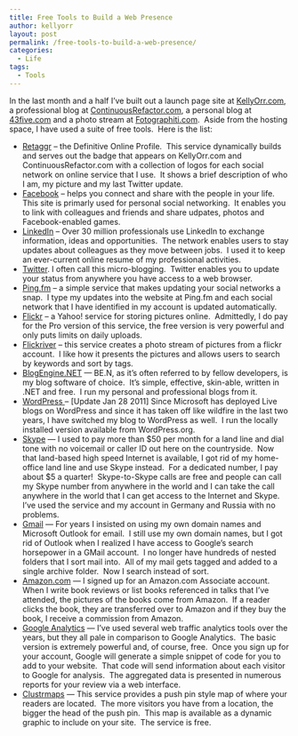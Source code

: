 ```yaml
---
title: Free Tools to Build a Web Presence
author: kellyorr
layout: post
permalink: /free-tools-to-build-a-web-presence/
categories:
  - Life
tags:
  - Tools
---
```

In the last month and a half I&#8217;ve built out a launch page site at [KellyOrr.com][1], a professional blog at [ContinuousRefactor.com][2], a personal blog at [43five.com][3] and a photo stream at [Fotographiti.com][4].  Aside from the hosting space, I have used a suite of free tools.  Here is the list:

  * [Retaggr][5] &#8211; the Definitive Online Profile.  This service dynamically builds and serves out the badge that appears on KellyOrr.com and ContinuousRefactor.com with a collection of logos for each social network on online service that I use.  It shows a brief description of who I am, my picture and my last Twitter update.
  * [Facebook][6] &#8211; helps you connect and share with the people in your life.  This site is primarly used for personal social networking.  It enables you to link with colleagues and friends and share udpates, photos and Facebook-enabled games.
  * [LinkedIn][7] &#8211; Over 30 million professionals use LinkedIn to exchange information, ideas and opportunities.  The network enables users to stay updates about colleagues as they move between jobs.  I used it to keep an ever-current online resume of my professional activities.
  * [Twitter][8]. I often call this micro-blogging.  Twitter enables you to update your status from anywhere you have access to a web browser.
  * [Ping.fm][9] &#8211; a simple service that makes updating your social networks a snap.  I type my updates into the website at Ping.fm and each social network that I have identified in my account is updated automatically.
  * [Flickr][10] &#8211; a Yahoo! service for storing pictures online.  Admittedly, I do pay for the Pro version of this service, the free version is very powerful and only puts limits on daily uploads.
  * [Flickriver][11] &#8211; this service creates a photo stream of pictures from a flickr account.  I like how it presents the pictures and allows users to search by keywords and sort by tags.
  * [BlogEngine.NET][12] &#8212; BE.N, as it&#8217;s often referred to by fellow developers, is my blog software of choice.  It’s simple, effective, skin-able, written in .NET and free.  I run my personal and professional blogs from it.
  * [WordPress ][13]&#8211; [Update Jan 28 2011] Since Microsoft has deployed Live blogs on WordPress and since it has taken off like wildfire in the last two years, I have switched my blog to WordPress as well.  I run the locally installed version available from WordPress.org.
  * [Skype][14] &#8212; I used to pay more than $50 per month for a land line and dial tone with no voicemail or caller ID out here on the countryside.  Now that land-based high speed Internet is available, I got rid of my home-office land line and use Skype instead.  For a dedicated number, I pay about $5 a quarter!  Skype-to-Skype calls are free and people can call my Skype number from anywhere in the world and I can take the call anywhere in the world that I can get access to the Internet and Skype.  I&#8217;ve used the service and my account in Germany and Russia with no problems.
  * [Gmail][15] &#8212; For years I insisted on using my own domain names and Microsoft Outlook for email.  I still use my own domain names, but I got rid of Outlook when I realized I have access to Google’s search horsepower in a GMail account.  I no longer have hundreds of nested folders that I sort mail into.  All of my mail gets tagged and added to a single archive folder.  Now I search instead of sort.
  * [Amazon.com][16] &#8212; I signed up for an Amazon.com Associate account.  When I write book reviews or list books referenced in talks that I&#8217;ve attended, the pictures of the books come from Amazon.  If a reader clicks the book, they are transferred over to Amazon and if they buy the book, I receive a commission from Amazon.
  * [Google Analytics][17] &#8212; I&#8217;ve used several web traffic analytics tools over the years, but they all pale in comparison to Google Analytics.  The basic version is extremely powerful and, of course, free.  Once you sign up for your account, Google will generate a simple snippet of code for you to add to your website.  That code will send information about each visitor to Google for analysis.  The aggregated data is presented in numerous reports for your review via a web interface.
  * [Clustrmaps][18] &#8212; This service provides a push pin style map of where your readers are located.  The more visitors you have from a location, the bigger the head of the push pin.  This map is available as a dynamic graphic to include on your site.  The service is free.

 [1]: http://www.kellyorr.com
 [2]: http://www.continuousrefactor.com
 [3]: http://www.43five.org
 [4]: http://www.fotographiti.com
 [5]: http://www.retaggr.com
 [6]: http://www.facebook.com
 [7]: http://www.linkedin.com
 [8]: http://www.twitter.com
 [9]: http://www.ping.fm
 [10]: http://www.flickr.com
 [11]: http://www.flickriver.com
 [12]: http://www.blogengine.net
 [13]: http://www.wordpress.org
 [14]: http://www.skype.com
 [15]: http://www.gmail.com
 [16]: http://www.amazon.com
 [17]: http://www.google.com/analytics
 [18]: http://www.Clustrmaps.com